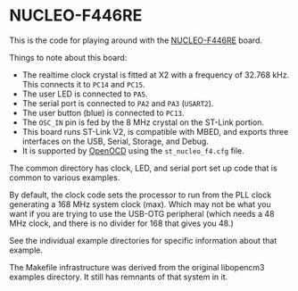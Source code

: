 # NUCLEO-F446RE

This is the code for playing around with the
[NUCLEO-F446RE](https://www.st.com/en/evaluation-tools/nucleo-f446re.html)
board.

Things to note about this board:
  * The realtime clock crystal is fitted at X2 with a frequency of 32.768 kHz.
    This connects it to `PC14` and `PC15`.
  * The user LED is connected to `PA5`.
  * The serial port is connected to `PA2` and `PA3` (`USART2`).
  * The user button (blue) is connected to `PC13`.
  * The `OSC_IN` pin is fed by the 8 MHz crystal on the ST-Link portion.
  * This board runs ST-Link V2, is compatible with MBED, and exports three
    interfaces on the USB, Serial, Storage, and Debug.
  * It is supported by [OpenOCD](https://openocd.org) using
    the `st_nucleo_f4.cfg` file.

The common directory has clock, LED, and serial port set up code that is common
to various examples. 

By default, the clock code sets the processor to run from the PLL clock
generating a 168 MHz system clock (max). Which may not be what you want if
you are trying to use the USB-OTG peripheral (which needs a 48 MHz clock, and
there is no divider for 168 that gives you 48.)

See the individual example directories for specific information about that
example.

The Makefile infrastructure was derived from the original libopencm3 examples
directory. It still has remnants of that system in it.
